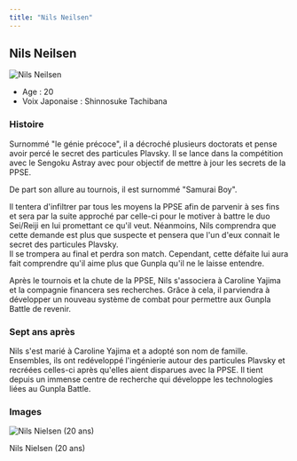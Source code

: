 ```yaml
---
title: "Nils Neilsen"
---
```


Nils Neilsen
------------


![Nils Neilsen](/images/stories/saga/gundambf/persos/nils.png)


* Age : 20
* Voix Japonaise : Shinnosuke Tachibana


### Histoire


Surnommé "le génie précoce", il a décroché plusieurs doctorats et pense avoir percé le secret des particules Plavsky. Il se lance dans la compétition avec le Sengoku Astray avec pour objectif de mettre à jour les secrets de la PPSE.


De part son allure au tournois, il est surnommé "Samurai Boy".


Il tentera d'infiltrer par tous les moyens la PPSE afin de parvenir à ses fins et sera par la suite approché par celle-ci pour le motiver à battre le duo Sei/Reiji en lui promettant ce qu'il veut. Néanmoins, Nils comprendra que cette demande est plus que suspecte et pensera que l'un d'eux connait le secret des particules Plavsky.   
Il se trompera au final et perdra son match. Cependant, cette défaite lui aura fait comprendre qu'il aime plus que Gunpla qu'il ne le laisse entendre.


Après le tournois et la chute de la PPSE, Nils s'associera à Caroline Yajima et la compagnie financera ses recherches. Grâce à cela, il parviendra à développer un nouveau système de combat pour permettre aux Gunpla Battle de revenir. 


### Sept ans après


Nils s'est marié à Caroline Yajima et a adopté son nom de famille. Ensembles, ils ont redéveloppé l'ingénierie autour des particules Plavsky et recréées celles-ci après qu'elles aient disparues avec la PPSE. Il tient depuis un immense centre de recherche qui développe les technologies liées au Gunpla Battle.


### Images




![Nils Nielsen (20 ans)](/images/stories/saga/gundambftry/persos/nils-yajima.png "Nils Nielsen (20 ans)")
  
Nils Nielsen (20 ans)



